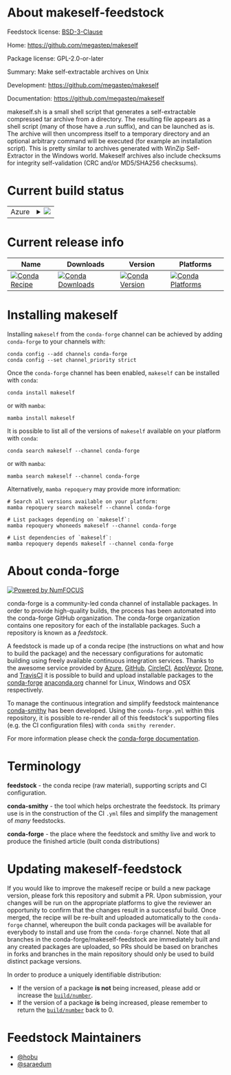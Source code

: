 About makeself-feedstock
========================

Feedstock license: [BSD-3-Clause](https://github.com/conda-forge/makeself-feedstock/blob/main/LICENSE.txt)

Home: https://github.com/megastep/makeself

Package license: GPL-2.0-or-later

Summary: Make self-extractable archives on Unix

Development: https://github.com/megastep/makeself

Documentation: https://github.com/megastep/makeself

makeself.sh is a small shell script that generates a self-extractable
compressed tar archive from a directory. The resulting file appears as a
shell script (many of those have a .run suffix), and can be launched as is.
The archive will then uncompress itself to a temporary directory and an
optional arbitrary command will be executed (for example an installation
script). This is pretty similar to archives generated with WinZip
Self-Extractor in the Windows world. Makeself archives also include
checksums for integrity self-validation (CRC and/or MD5/SHA256 checksums).

Current build status
====================


<table>
    
  <tr>
    <td>Azure</td>
    <td>
      <details>
        <summary>
          <a href="https://dev.azure.com/conda-forge/feedstock-builds/_build/latest?definitionId=11712&branchName=main">
            <img src="https://dev.azure.com/conda-forge/feedstock-builds/_apis/build/status/makeself-feedstock?branchName=main">
          </a>
        </summary>
        <table>
          <thead><tr><th>Variant</th><th>Status</th></tr></thead>
          <tbody><tr>
              <td>linux_64</td>
              <td>
                <a href="https://dev.azure.com/conda-forge/feedstock-builds/_build/latest?definitionId=11712&branchName=main">
                  <img src="https://dev.azure.com/conda-forge/feedstock-builds/_apis/build/status/makeself-feedstock?branchName=main&jobName=linux&configuration=linux%20linux_64_" alt="variant">
                </a>
              </td>
            </tr><tr>
              <td>linux_aarch64</td>
              <td>
                <a href="https://dev.azure.com/conda-forge/feedstock-builds/_build/latest?definitionId=11712&branchName=main">
                  <img src="https://dev.azure.com/conda-forge/feedstock-builds/_apis/build/status/makeself-feedstock?branchName=main&jobName=linux&configuration=linux%20linux_aarch64_" alt="variant">
                </a>
              </td>
            </tr><tr>
              <td>linux_ppc64le</td>
              <td>
                <a href="https://dev.azure.com/conda-forge/feedstock-builds/_build/latest?definitionId=11712&branchName=main">
                  <img src="https://dev.azure.com/conda-forge/feedstock-builds/_apis/build/status/makeself-feedstock?branchName=main&jobName=linux&configuration=linux%20linux_ppc64le_" alt="variant">
                </a>
              </td>
            </tr><tr>
              <td>osx_64</td>
              <td>
                <a href="https://dev.azure.com/conda-forge/feedstock-builds/_build/latest?definitionId=11712&branchName=main">
                  <img src="https://dev.azure.com/conda-forge/feedstock-builds/_apis/build/status/makeself-feedstock?branchName=main&jobName=osx&configuration=osx%20osx_64_" alt="variant">
                </a>
              </td>
            </tr><tr>
              <td>osx_arm64</td>
              <td>
                <a href="https://dev.azure.com/conda-forge/feedstock-builds/_build/latest?definitionId=11712&branchName=main">
                  <img src="https://dev.azure.com/conda-forge/feedstock-builds/_apis/build/status/makeself-feedstock?branchName=main&jobName=osx&configuration=osx%20osx_arm64_" alt="variant">
                </a>
              </td>
            </tr>
          </tbody>
        </table>
      </details>
    </td>
  </tr>
</table>

Current release info
====================

| Name | Downloads | Version | Platforms |
| --- | --- | --- | --- |
| [![Conda Recipe](https://img.shields.io/badge/recipe-makeself-green.svg)](https://anaconda.org/conda-forge/makeself) | [![Conda Downloads](https://img.shields.io/conda/dn/conda-forge/makeself.svg)](https://anaconda.org/conda-forge/makeself) | [![Conda Version](https://img.shields.io/conda/vn/conda-forge/makeself.svg)](https://anaconda.org/conda-forge/makeself) | [![Conda Platforms](https://img.shields.io/conda/pn/conda-forge/makeself.svg)](https://anaconda.org/conda-forge/makeself) |

Installing makeself
===================

Installing `makeself` from the `conda-forge` channel can be achieved by adding `conda-forge` to your channels with:

```
conda config --add channels conda-forge
conda config --set channel_priority strict
```

Once the `conda-forge` channel has been enabled, `makeself` can be installed with `conda`:

```
conda install makeself
```

or with `mamba`:

```
mamba install makeself
```

It is possible to list all of the versions of `makeself` available on your platform with `conda`:

```
conda search makeself --channel conda-forge
```

or with `mamba`:

```
mamba search makeself --channel conda-forge
```

Alternatively, `mamba repoquery` may provide more information:

```
# Search all versions available on your platform:
mamba repoquery search makeself --channel conda-forge

# List packages depending on `makeself`:
mamba repoquery whoneeds makeself --channel conda-forge

# List dependencies of `makeself`:
mamba repoquery depends makeself --channel conda-forge
```


About conda-forge
=================

[![Powered by
NumFOCUS](https://img.shields.io/badge/powered%20by-NumFOCUS-orange.svg?style=flat&colorA=E1523D&colorB=007D8A)](https://numfocus.org)

conda-forge is a community-led conda channel of installable packages.
In order to provide high-quality builds, the process has been automated into the
conda-forge GitHub organization. The conda-forge organization contains one repository
for each of the installable packages. Such a repository is known as a *feedstock*.

A feedstock is made up of a conda recipe (the instructions on what and how to build
the package) and the necessary configurations for automatic building using freely
available continuous integration services. Thanks to the awesome service provided by
[Azure](https://azure.microsoft.com/en-us/services/devops/), [GitHub](https://github.com/),
[CircleCI](https://circleci.com/), [AppVeyor](https://www.appveyor.com/),
[Drone](https://cloud.drone.io/welcome), and [TravisCI](https://travis-ci.com/)
it is possible to build and upload installable packages to the
[conda-forge](https://anaconda.org/conda-forge) [anaconda.org](https://anaconda.org/)
channel for Linux, Windows and OSX respectively.

To manage the continuous integration and simplify feedstock maintenance
[conda-smithy](https://github.com/conda-forge/conda-smithy) has been developed.
Using the ``conda-forge.yml`` within this repository, it is possible to re-render all of
this feedstock's supporting files (e.g. the CI configuration files) with ``conda smithy rerender``.

For more information please check the [conda-forge documentation](https://conda-forge.org/docs/).

Terminology
===========

**feedstock** - the conda recipe (raw material), supporting scripts and CI configuration.

**conda-smithy** - the tool which helps orchestrate the feedstock.
                   Its primary use is in the construction of the CI ``.yml`` files
                   and simplify the management of *many* feedstocks.

**conda-forge** - the place where the feedstock and smithy live and work to
                  produce the finished article (built conda distributions)


Updating makeself-feedstock
===========================

If you would like to improve the makeself recipe or build a new
package version, please fork this repository and submit a PR. Upon submission,
your changes will be run on the appropriate platforms to give the reviewer an
opportunity to confirm that the changes result in a successful build. Once
merged, the recipe will be re-built and uploaded automatically to the
`conda-forge` channel, whereupon the built conda packages will be available for
everybody to install and use from the `conda-forge` channel.
Note that all branches in the conda-forge/makeself-feedstock are
immediately built and any created packages are uploaded, so PRs should be based
on branches in forks and branches in the main repository should only be used to
build distinct package versions.

In order to produce a uniquely identifiable distribution:
 * If the version of a package **is not** being increased, please add or increase
   the [``build/number``](https://docs.conda.io/projects/conda-build/en/latest/resources/define-metadata.html#build-number-and-string).
 * If the version of a package **is** being increased, please remember to return
   the [``build/number``](https://docs.conda.io/projects/conda-build/en/latest/resources/define-metadata.html#build-number-and-string)
   back to 0.

Feedstock Maintainers
=====================

* [@hobu](https://github.com/hobu/)
* [@saraedum](https://github.com/saraedum/)

